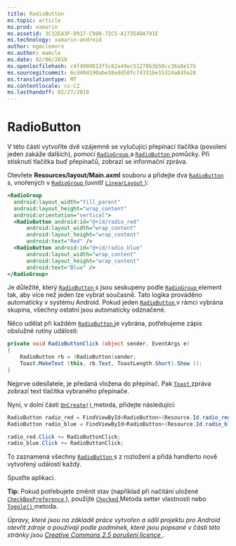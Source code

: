 ```yaml
---
title: RadioButton
ms.topic: article
ms.prod: xamarin
ms.assetid: 3C32EA3F-D917-C988-72C5-A17354DA791E
ms.technology: xamarin-android
author: mgmclemore
ms.author: mamcle
ms.date: 02/06/2018
ms.openlocfilehash: c4f4909813f5c82a49ec51278b3b50cc36a8e17b
ms.sourcegitcommit: 6cd40d190abe38edd50fc74331be15324a845a28
ms.translationtype: MT
ms.contentlocale: cs-CZ
ms.lasthandoff: 02/27/2018
---
```

# <a name="radiobutton"></a>RadioButton

V této části vytvoříte dvě vzájemně se vylučující přepínací tlačítka (povolení jeden zakáže dalších), pomocí [ `RadioGroup` ](https://developer.xamarin.com/api/type/Android.Widget.RadioGroup/) a [ `RadioButton` ](https://developer.xamarin.com/api/type/Android.Widget.RadioButton/) pomůcky. Při stisknutí tlačítka buď přepínačů, zobrazí se informační zpráva.


Otevřete **Resources/layout/Main.axml** souboru a přidejte dva [ `RadioButton` ](https://developer.xamarin.com/api/type/Android.Widget.RadioButton/)s, vnořených v [ `RadioGroup` ](https://developer.xamarin.com/api/type/Android.Widget.RadioGroup/) (uvnitř [ `LinearLayout` ](https://developer.xamarin.com/api/type/Android.Widget.LinearLayout/)):

```xml
<RadioGroup
  android:layout_width="fill_parent"
  android:layout_height="wrap_content"
  android:orientation="vertical">
  <RadioButton android:id="@+id/radio_red"
      android:layout_width="wrap_content"
      android:layout_height="wrap_content"
      android:text="Red" />
  <RadioButton android:id="@+id/radio_blue"
      android:layout_width="wrap_content"
      android:layout_height="wrap_content"
      android:text="Blue" />
</RadioGroup>
```

Je důležité, který [ `RadioButton` ](https://developer.xamarin.com/api/type/Android.Widget.RadioButton/)s jsou seskupeny podle [ `RadioGroup` ](https://developer.xamarin.com/api/type/Android.Widget.RadioGroup/) element tak, aby více než jeden lze vybrat současně. Tato logika prováděno automaticky v systému Android. Pokud jeden [ `RadioButton` ](https://developer.xamarin.com/api/type/Android.Widget.RadioButton/) v rámci vybrána skupina, všechny ostatní jsou automaticky odznačené.

Něco udělat při každém [ `RadioButton` ](https://developer.xamarin.com/api/type/Android.Widget.RadioButton/) je vybrána, potřebujeme zápis obslužné rutiny události:

```csharp
private void RadioButtonClick (object sender, EventArgs e)
{
    RadioButton rb = (RadioButton)sender;
    Toast.MakeText (this, rb.Text, ToastLength.Short).Show ();
}
```

Nejprve odesílatele, je předaná vložena do přepínač.
Pak [ `Toast` ](https://developer.xamarin.com/api/type/Android.Widget.Toast/) zpráva zobrazí text tlačítka vybraného přepínače.

Nyní, v dolní části [ `OnCreate()` ](https://developer.xamarin.com/api/member/Android.App.Activity.OnCreate/p/Android.OS.Bundle/Android.OS.PersistableBundle) metoda, přidejte následující:

```csharp
RadioButton radio_red = FindViewById<RadioButton>(Resource.Id.radio_red);
RadioButton radio_blue = FindViewById<RadioButton>(Resource.Id.radio_blue);

radio_red.Click += RadioButtonClick;
radio_blue.Click += RadioButtonClick;
```

To zaznamená všechny [ `RadioButton` ](https://developer.xamarin.com/api/type/Android.Widget.RadioButton/)s z rozložení a přidá handlerto nově vytvořený událostí každý.

Spusťte aplikaci.

**Tip:** Pokud potřebujete změnit stav (například při načítání uložené [ `CheckBoxPreference` ](https://developer.xamarin.com/api/type/Android.Preferences.CheckBoxPreference/)), použijte [ `Checked` ](https://developer.xamarin.com/api/property/Android.Widget.CompoundButton.Checked/) Metoda setter vlastnosti nebo [ `Toggle()` ](https://developer.xamarin.com/api/member/Android.Widget.CompoundButton.Toggle/) metoda.

*Úpravy, které jsou na základě práce vytvořen a sdílí projektu pro Android otevřít zdroje a používají podle podmínek, které jsou popsané v části této stránky jsou*
[*Creative Commons 2.5 porušení licence* ](http://creativecommons.org/licenses/by/2.5/). 

